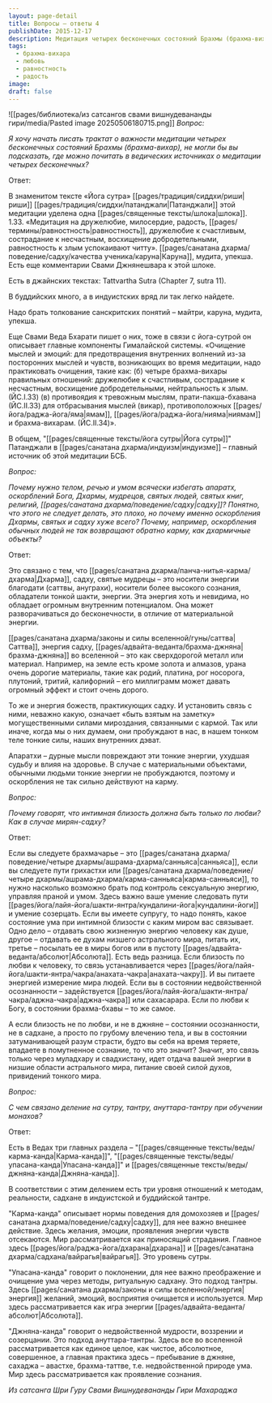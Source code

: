 ```yaml
---
layout: page-detail
title: Вопросы – ответы 4
publishDate: 2015-12-17
description: Медитация четырех бесконечных состояний Брахмы (брахма-вихар) - это практика развития безграничной любви, сострадания, радости и равностности. В индуистской традиции она описана как путь к переживанию абсолютной преданности, блаженства и самоотдачи, ведущий к очищению кармы и просветлению. Практика объединяет эти состояния в единый поток света, растворяющий страдания всех существ и сансару.
tags:
  - брахма-вихара
  - любовь
  - равностность
  - радость
image: 
draft: false
---
```

![[pages/библиотека/из сатсангов свами вишнудевананды гири/media/Pasted image 20250506180715.png]]
_Вопрос:_

_Я хочу начать писать трактат о важности медитации четырех бесконечных состояний Брахмы (брахма-вихар), не могли бы вы подсказать, где можно почитать в ведических источниках о медитации четырех бесконечных?_

Ответ:

В знаменитом тексте «Йога сутра» [[pages/традиция/сиддхи/риши|риши]] [[pages/традиция/сиддхи/патанджали|Патанджали]] этой медитации уделена одна [[pages/священные тексты/шлока|шлока]]. 1.33\. «Медитация на дружелюбие, милосердие, радость, [[pages/термины/равностность|равностность]], дружелюбие к счастливым, сострадание к несчастным, восхищение добродетельными, равностность к злым успокаивают читту». [[pages/санатана дхарма/поведение/садху/качества ученика/каруна|Каруна]], мудита, упекша. Есть еще комментарии Свами Джнянешвара к этой шлоке.

Есть в джайнских текстах: Tattvartha Sutra (Chapter 7, sutra 11).

В буддийских много, а в индуистских вряд ли так легко найдете.

Надо брать толкование санскритских понятий – майтри, каруна, мудита, упекша.

Еще Свами Веда Бхарати пишет о них, тоже в связи с йога-сутрой он описывает главные компоненты Гималайской системы. «Очищение мыслей и эмоций: для предотвращения внутренних волнений из-за посторонних мыслей и чувств, возникающих во время медитации, надо практиковать очищения, такие как: (б) четыре брахма-вихары правильных отношений: дружелюбие к счастливым, сострадание к несчастным, восхищение добродетельными, нейтральность к злым. (ЙС.I.33) (в) противоядия к тревожным мыслям, прати-пакша-бхавана (ЙС.II.33) для отбрасывания мыслей (викар), противоположных [[pages/йога/раджа-йога/яма|ямам]], [[pages/йога/раджа-йога/нияма|ниямам]] и брахма-вихарам. (ЙС.II.34)». 

В общем, "[[pages/священные тексты/йога сутры|Йога сутры]]" Патанджали в [[pages/санатана дхарма/индуизм|индуизме]] – главный источник об этой медитации БСБ.

_Вопрос:_

_Почему нужно телом, речью и умом всячески избегать апаратх, оскорблений Бога, Дхармы, мудрецов, святых людей, святых книг, религий, [[pages/санатана дхарма/поведение/садху|садху]]? Понятно, что этого не следует делать, это плохо, но почему именно оскорбления Дхармы, святых и садху хуже всего? Почему, например, оскорбления обычных людей не так возвращают обратно карму, как дхармичные объекты?_

Ответ:

Это связано с тем, что [[pages/санатана дхарма/панча-нитья-карма/дхарма|Дхарма]], садху, святые мудрецы – это носители энергии благодати (саттвы, ануграхи), носители более высокого сознания, обладатели тонкой шакти, энергии. Эта энергия хоть и невидима, но обладает огромным внутренним потенциалом. Она может разворачиваться до бесконечности, в отличие от материальной энергии.

[[pages/санатана дхарма/законы и силы вселенной/гуны/саттва|Саттва]], энергия садху, [[pages/адвайта-веданта/брахма-джняна|брахма-джняна]] во вселенной – это как сверхдорогой металл или материал. Например, на земле есть кроме золота и алмазов, урана очень дорогие материалы, такие как родий, платина, рог носорога, плутоний, тритий, калифорний – его миллиграмм может давать огромный эффект и стоит очень дорого.

То же и энергия божеств, практикующих садху. И установить связь с ними, неважно какую, означает «быть взятым на заметку» могущественными силами мироздания, связанными с кармой. Так или иначе, когда мы о них думаем, они пробуждают в нас, в нашем тонком теле тонкие силы, наших внутренних дэват. 

Апаратхи – дурные мысли повреждают эти тонкие энергии, ухудшая судьбу и влияя на здоровье. В случае с материальными объектами, обычными людьми тонкие энергии не пробуждаются, поэтому и оскорбления не так сильно действуют на карму.

_Вопрос:_ 

_Почему говорят, что интимная близость должна быть только по любви? Как в случае мирян-садху?_

Ответ: 

Если вы следуете брахмачарье – это [[pages/санатана дхарма/поведение/четыре дхармы/ашрама-дхарма/санньяса|санньяса]], если вы следуете пути грихастхи или [[pages/санатана дхарма/поведение/четыре дхармы/ашрама-дхарма/карма-санньяса|карма-санньяси]], то нужно насколько возможно брать под контроль сексуальную энергию, управляя праной и умом. Здесь важно ваше умение следовать пути [[pages/йога/лайя-йога/шакти-янтра/кундалини-йога|кундалини-йоги]] и умение созерцать. Если вы имеете супругу, то надо понять, какое состояние ума при интимной близости с каким миром вас связывает. Одно дело – отдавать свою жизненную энергию человеку как душе, другое – отдавать ее духам низшего астрального мира, питать их, третье – посылать ее в миры богов или в пустоту [[pages/адвайта-веданта/абсолют|Абсолюта]]. Есть ведь разница. Если близость по любви к человеку, то связь устанавливается через [[pages/йога/лайя-йога/шакти-янтра/чакра/анахата-чакра|анахата-чакру]]. И вы питаете энергией измерение мира людей. Если вы в состоянии недвойственной осознанности – задействуется [[pages/йога/лайя-йога/шакти-янтра/чакра/аджна-чакра|аджна-чакра]] или сахасарара. Если по любви к Богу, в состоянии брахма-бхавы – то же самое.

А если близость не по любви, и не в джняне – состоянии осознанности, не в садхане, а просто по грубому влечению тела, и вы в состоянии затуманивающей разум страсти, будто вы себя на время теряете, впадаете в помутненное сознание, то что это значит? Значит, это связь только через муладхару и свадхистану, идет отдача вашей энергии в низшие области астрального мира, питание своей силой духов, привидений тонкого мира.

_Вопрос:_ 

_С чем связано деление на сутру, тантру, ануттара-тантру при обучении монахов?_

Ответ: 

Есть в Ведах три главных раздела – "[[pages/священные тексты/веды/карма-канда|Карма-канда]]", "[[pages/священные тексты/веды/упасана-канда|Упасана-канда]]" и [[pages/священные тексты/веды/джняна-канда|Джняна-канда]].

В соответствии с этим делением есть три уровня отношений к методам, реальности, садхане в индуистской и буддийской тантре.

"Карма-канда" описывает нормы поведения для домохозяев и [[pages/санатана дхарма/поведение/садху|садху]], для нее важно внешнее действие. Здесь желания, эмоции, проявления энергии чувств отсекаются. Мир рассматривается как приносящий страдания. Главное здесь [[pages/йога/раджа-йога/дхарана|дхарана]] и [[pages/санатана дхарма/садхана/вайрагья|вайрагья]]. Это уровень сутры.

"Упасана-канда" говорит о поклонении, для нее важно преображение и очищение ума через методы, ритуальную садхану. Это подход тантры. Здесь [[pages/санатана дхарма/законы и силы вселенной/энергия|энергия]] желаний, эмоций, восприятия очищается и используется. Мир здесь рассматривается как игра энергии [[pages/адвайта-веданта/абсолют|Абсолюта]].

"Джняна-канда" говорит о недвойственной мудрости, воззрении и созерцании. Это подход ануттара-тантры. Здесь все во вселенной рассматривается как единое целое, как чистое, абсолютное, совершенное, а главная практика здесь – пребывание в джняне, сахаджа – авастхе, брахма-таттве, т.е. недвойственной природе ума. Мир здесь рассматривается как проявление сознания.

*Из сатсанга Шри Гуру Свами Вишнудевананды Гири Махараджа*

